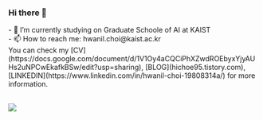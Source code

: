 ### Hi there 👋

<!--
**hichoe95/hichoe95** is a ✨ _special_ ✨ repository because its `README.md` (this file) appears on your GitHub profile.
--!>

- 🔭 I’m currently studying on Graduate Schoole of AI at KAIST  <br/>
- 📫 How to reach me: hwanil.choi@kaist.ac.kr  <br/>


You can check my [CV](https://docs.google.com/document/d/1V1Oy4aCQCiPhXZwdROEbyxYjyAUHs2uNPCwEkafkBSw/edit?usp=sharing), [BLOG](hichoe95.tistory.com), [LINKEDIN](https://www.linkedin.com/in/hwanil-choi-19808314a/) for more information.


 <br/>
 <br/>
<!--  <br/>
<a href="https://github.com/anuraghazra/github-readme-stats"><img align="center" src="https://github-readme-stats.vercel.app/api?username=hichoe95&show_icons=true&include_all_commits=true&theme=tokyonight&hide_border=true" alt="Hwanil's github stats" /></a>  
 <br/> -->
  
<a href="https://github.com/anuraghazra/github-readme-stats"><img align="center" src="https://github-readme-stats.vercel.app/api/top-langs/?username=hichoe95&show_icons=true&hide=jupyter%20notebook&layout=compact" /></a> 
  

